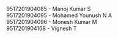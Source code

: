 9517201904085 - Manoj Kumar S<br>
9517201904095 - Mohamed Younush N A<br>
9517201904096 - Monesh Kumar M<br> 
9517201904168 - Vignesh T<br>
